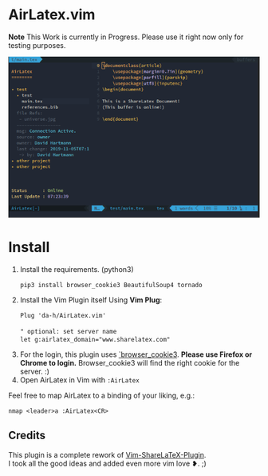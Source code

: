 AirLatex.vim
============

**Note** This Work is currently in Progress. Please use it right now only for testing purposes.

![](screenshot.png)

Install
=======
1. Install the requirements. (python3)
    ```
    pip3 install browser_cookie3 BeautifulSoup4 tornado
    ```
2. Install the Vim Plugin itself
    Using **Vim Plug**:
    ```
    Plug 'da-h/AirLatex.vim'

    " optional: set server name
    let g:airlatex_domain="www.sharelatex.com"
    ```
3. For the login, this plugin uses [`browser_cookie3](https://github.com/borisbabic/browser_cookie3). **Please use Firefox or Chrome to login.** Browser_cookie3 will find the right cookie for the server. :)
4. Open AirLatex in Vim with `:AirLatex`

Feel free to map AirLatex to a binding of your liking, e.g.:
```
nmap <leader>a :AirLatex<CR>
```

Credits
-------
This plugin is a complete rework of [Vim-ShareLaTeX-Plugin](https://www.github.com/thomashn/Vim-ShareLaTeX-Plugin).  
I took all the good ideas and added even more vim love ❥. ;)
